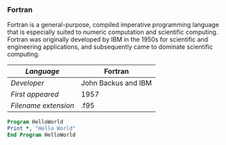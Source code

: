 ### Fortran
Fortran is a general-purpose, compiled imperative programming language that is especially suited to numeric computation and scientific computing.
Fortran was originally developed by IBM in the 1950s for scientific and engineering applications, and subsequently came to dominate scientific computing.

|_Language_|Fortran|
|-|-|
|_Developer_|John Backus and IBM|
|_First appeared_|1957|
|_Filename extension_|.f95|

```HelloWorld.f95
Program HelloWorld
Print *, "Hello World"
End Program HelloWorld